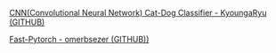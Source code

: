 [CNN(Convolutional Neural Network) Cat-Dog Classifier - KyoungaRyu (GITHUB)](https://github.com/KyoungaRyu/cnn-pytorch)

[Fast-Pytorch - omerbsezer (GITHUB))](https://github.com/omerbsezer/Fast-Pytorch/)